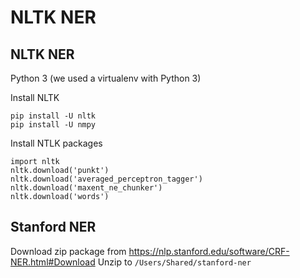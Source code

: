 # NLTK NER
## NLTK NER
Python 3 (we used a virtualenv with Python 3)

Install NLTK
```
pip install -U nltk
pip install -U nmpy
```

Install NTLK packages
```
import nltk
nltk.download('punkt')
nltk.download('averaged_perceptron_tagger')
nltk.download('maxent_ne_chunker')
nltk.download('words')
```
## Stanford NER
Download zip package from https://nlp.stanford.edu/software/CRF-NER.html#Download
Unzip to `/Users/Shared/stanford-ner`
